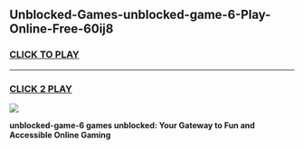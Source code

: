 
## Unblocked-Games-unblocked-game-6-Play-Online-Free-60ij8
<h3>
<a href="https://premium76.site?title=unblocked-game-6&ref=26A">CLICK TO PLAY</a></h3>
<hr>

<h3>
<a href="https://premium76.site?title=unblocked-game-6&ref=26A">CLICK 2 PLAY</a>
  
</h3>

<a href="https://premium76.site?title=unblocked-game-6&ref=26A"><img src="https://clearcache.store/games.png"></a>


**unblocked-game-6 games unblocked: Your Gateway to Fun and Accessible Online Gaming**
